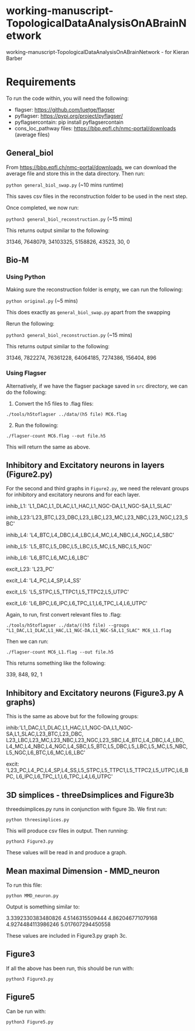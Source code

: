 # working-manuscript-TopologicalDataAnalysisOnABrainNetwork
working-manuscript-TopologicalDataAnalysisOnABrainNetwork - for Kieran Barber

# Requirements
To run the code within, you will need the following:
* flagser: https://github.com/luetge/flagser
* pyflagser: https://pypi.org/project/pyflagser/
* pyflagsercontain: pip install pyflagsercontain
* cons_loc_pathway files: https://bbp.epfl.ch/nmc-portal/downloads (average files)

## General_biol
From https://bbp.epfl.ch/nmc-portal/downloads, we can download the average file
and store this in the data directory. Then run:

`python general_biol_swap.py` (~10 mins runtime)

This saves csv files in the reconstruction folder to be used in the next step.

Once completed, we now run:

`python3 general_biol_reconstruction.py` (~15 mins)

This returns output similar to the following:

31346, 7648079, 34103325, 5158826, 43523, 30, 0

## Bio-M
### Using Python
Making sure the reconstruction folder is empty, we can run the following:

`python original.py` (~5 mins)

This does exactly as `general_biol_swap.py` apart from the swapping

Rerun the following:

`python3 general_biol_reconstruction.py` (~15 mins)

This returns output similar to the following:

31346, 7822274, 76361228, 64064185, 7274386, 156404, 896

### Using Flagser
Alternatively, if we have the flagser package saved in `src` directory, we can 
do the following:

1. Convert the h5 files to .flag files:

`./tools/h5toflagser ../data/(h5 file) MC6.flag`

2. Run the following:

`./flagser-count MC6.flag --out file.h5`

This will return the same as above.

## Inhibitory and Excitatory neurons in layers (Figure2.py)
For the second and third graphs in `Figure2.py`, we need the relevant 
groups for inhibitory and excitatory neurons and for each layer.

inhib_L1: 'L1_DAC,L1_DLAC,L1_HAC,L1_NGC-DA,L1_NGC-SA,L1_SLAC'

inhib_L23:'L23_BTC,L23_DBC,L23_LBC,L23_MC,L23_NBC,L23_NGC,L23_SBC'

inhib_L4: 'L4_BTC,L4_DBC,L4_LBC,L4_MC,L4_NBC,L4_NGC,L4_SBC'

inhib_L5: 'L5_BTC,L5_DBC,L5_LBC,L5_MC,L5_NBC,L5_NGC'

inhib_L6: 'L6_BTC,L6_MC,L6_LBC'

excit_L23: 'L23_PC'

excit_L4: 'L4_PC,L4_SP,L4_SS'

excit_L5: 'L5_STPC,L5_TTPC1,L5_TTPC2,L5_UTPC'

excit_L6: 'L6_BPC,L6_IPC,L6_TPC_L1,L6_TPC_L4,L6_UTPC'

Again, to run, first convert relevant files to .flag:

`./tools/h5toflagser ../data/((h5 file) --groups "L1_DAC,L1_DLAC,L1_HAC,L1_NGC-DA,L1_NGC-SA,L1_SLAC" MC6_L1.flag`

Then we can run:

`./flagser-count MC6_L1.flag --out file.h5`

This returns something like the following:

339, 848, 92, 1

## Inhibitory and Excitatory neurons (Figure3.py A graphs)
This is the same as above but for the following groups:

inhib:'L1_DAC,L1_DLAC,L1_HAC,L1_NGC-DA,L1_NGC-SA,L1_SLAC,L23_BTC,L23_DBC,
    L23_LBC,L23_MC,L23_NBC,L23_NGC,L23_SBC,L4_BTC,L4_DBC,L4_LBC,
    L4_MC,L4_NBC,L4_NGC,L4_SBC,L5_BTC,L5_DBC,L5_LBC,L5_MC,L5_NBC,
    L5_NGC,L6_BTC,L6_MC,L6_LBC'

excit: 'L23_PC,L4_PC,L4_SP,L4_SS,L5_STPC,L5_TTPC1,L5_TTPC2,L5_UTPC,L6_BPC,
    L6_IPC,L6_TPC_L1,L6_TPC_L4,L6_UTPC'

## 3D simplices - threeDsimplices and Figure3b
threedsimplices.py runs in conjunction with figure 3b. We first run:

`python threesimplices.py`

This will produce csv files in output. Then running:

`python3 Figure3.py`

These values will be read in and produce a graph.

## Mean maximal Dimension - MMD_neuron

To run this file:

`python MMD_neuron.py`

Output is something similar to:

3.3392330383480826
4.5146315509444
4.862046771079168
4.9274484113986246
5.017607294450558

These values are included in Figure3.py graph 3c.

## Figure3
If all the above has been run, this should be run with:

`python3 Figure3.py`

## Figure5
Can be run with:

`python3 Figure5.py`
